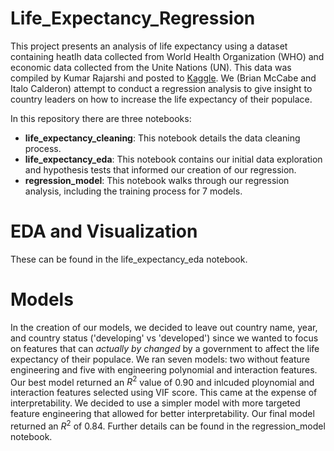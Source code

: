 # Life_Expectancy_Regression 

This project presents an analysis of life expectancy using a dataset containing heatlh data collected from World Health Organization (WHO) and economic data collected from the Unite Nations (UN). This data was compiled by Kumar Rajarshi and posted to [Kaggle](https://www.kaggle.com/kumarajarshi/life-expectancy-who). We (Brian McCabe and Italo Calderon) attempt to conduct a regression analysis to give insight to country leaders on how to increase the life expectancy of their populace.

In this repository there are three notebooks:
  * **life_expectancy_cleaning**: This notebook details the data cleaning process.
  * **life_expectancy_eda**: This notebook contains our initial data exploration and hypothesis tests that informed our creation of our regression. 
  * **regression_model**: This notebook walks through our regression analysis, including the training process for 7 models.

#  EDA and Visualization 

These can be found in the life_expectancy_eda notebook. 

# Models

In the creation of our models, we decided to leave out country name, year, and country status ('developing' vs 'developed') since we wanted to focus on features that can *actually by changed* by a government to affect the life expectancy of their populace. We ran seven models: two without feature engineering and five with engineering polynomial and interaction features. Our best model returned an $R^2$ value of 0.90 and inlcuded ploynomial and interaction features selected using VIF score. This came at the expense of interpretability. We decided to use a simpler model with more targeted feature engineering that allowed for better interpretability. Our final model returned an $R^2$ of 0.84. Further details can be found in the regression_model notebook.
